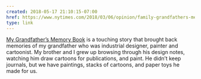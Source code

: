 ```yaml
---
created: 2018-05-17 21:10:15-07:00
href: https://www.nytimes.com/2018/03/06/opinion/family-grandfathers-memories.html
type: link
---
```


[My Grandfather’s Memory Book](https://www.nytimes.com/2018/03/06/opinion/family-grandfathers-memories.html) is a touching story that brought back memories of my grandfather who was industrial designer, painter and cartoonist. My brother and I grew up browsing through his design notes, watching him draw cartoons for publications, and paint. He didn’t keep journals, but we have paintings, stacks of cartoons, and paper toys he made for us.